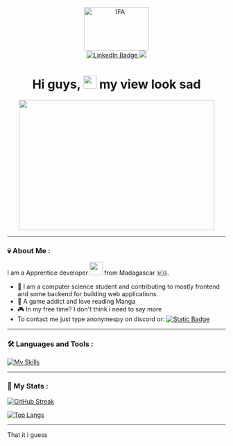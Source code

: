 <div id="header" align="center">
<img src="https://media.giphy.com/media/v1.Y2lkPTc5MGI3NjExYnJtajBiM3dhd3Fqd2V6czNzM3RuZWJ3Yzk4bDhuZXR1dDkyMXNseiZlcD12MV9pbnRlcm5hbF9naWZfYnlfaWQmY3Q9cw/3kPDmoWdBpQPNhCnUG/giphy.gif" alt="1FA" border="0" width="150" height="100">
  <div id="badges">
  <a href="fb.com/anonymespy">
    <img src="https://img.shields.io/badge/Facebook-blue?style=for-the-badge&logo=facebook&logoColor=white" alt="LinkedIn Badge"/>
  </a>
  </a>
  <a href="discord.com/users/886534508411777054">
    <img src="https://img.shields.io/badge/Discord-%235865F2?style=for-the-badge&logo=discord&logoColor=white"/>
  </a>
</div>
<img src="https://komarev.com/ghpvc/?username=Anonyme-spy&style=flat-square&color=blue" alt=""/>
<h1>
  Hi guys,
  <img src="https://media.giphy.com/media/hvRJCLFzcasrR4ia7z/giphy.gif" width="30px"/>
  my view look sad
</h1>
</div>
<div align="center">
  <img src="https://iili.io/Jvci8Yv.gif" width="450" height="300"/>
</div>

---

### :skull: About Me :

I am a Apprentice developer <img src="https://media.giphy.com/media/WUlplcMpOCEmTGBtBW/giphy.gif" width="30"> from Madagascar :madagascar:.

- :open_book: I am a computer science student and contributing to mostly frontend and some backend for building web applications.
- :scroll: A game addict and love reading Manga
- :video_game: In my free time? I don't think i need to say more
- To contact me just type anonymespy on discord or: [![Static Badge](https://img.shields.io/badge/facebook-blue?style=for-the-badge&logo=facebook&logoColor=white)
  ](fb.com/anonymespy)

---

### :hammer_and_wrench: Languages and Tools :

[![My Skills](https://skillicons.dev/icons?i=js,html,css,python,php,mysql,react,figma,git,vscode,pycharm,github,ts,nodejs&perline=7)](https://skillicons.dev)

---

### :sneezing_face: My Stats :

[![GitHub Streak](https://streak-stats.demolab.com?user=Anonyme-spy&theme=solarized-dark&exclude_days=Mon%2CTue%2CWed)](https://git.io/streak-stats)

[![Top Langs](https://github-readme-stats.vercel.app/api/top-langs/?username=Anonyme-spy&layout=compact&theme=vision-friendly-dark)](https://github.com/anuraghazra/github-readme-stats)

---

That it i guess

